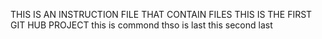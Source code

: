 THIS IS AN INSTRUCTION FILE THAT CONTAIN FILES
THIS IS THE FIRST GIT HUB PROJECT
this is commond
thso is last
this second last
